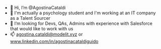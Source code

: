 - 👋 Hi, I’m @AgostinaCataldi
- 🌱 I'm actually a psychology student and I'm working at an IT company as a Talent Sourcer
- 💞️ I’m looking for Devs, QAs, Admins with experience with Salesforce that would like to work with us
- 📫 agostina.cataldi@modelit.xyz or www.linkedin.com/in/agostinacataldiguido

<!---
AgostinaCataldi/AgostinaCataldi is a ✨ special ✨ repository because its `README.md` (this file) appears on your GitHub profile.
You can click the Preview link to take a look at your changes.
--->
